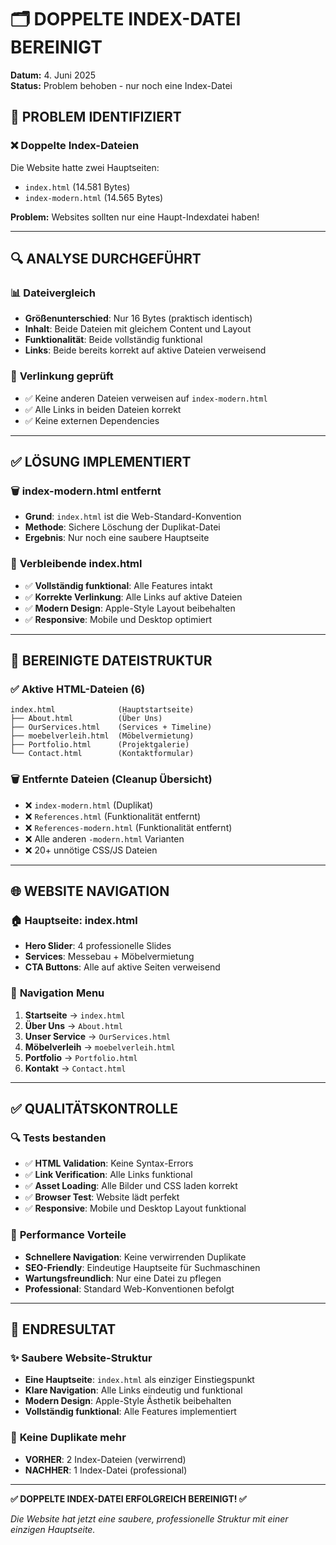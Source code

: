 # 🗂️ DOPPELTE INDEX-DATEI BEREINIGT

**Datum:** 4. Juni 2025  
**Status:** Problem behoben - nur noch eine Index-Datei

## 🎯 **PROBLEM IDENTIFIZIERT**

### ❌ **Doppelte Index-Dateien**

Die Website hatte zwei Hauptseiten:

- `index.html` (14.581 Bytes)
- `index-modern.html` (14.565 Bytes)

**Problem:** Websites sollten nur eine Haupt-Indexdatei haben!

---

## 🔍 **ANALYSE DURCHGEFÜHRT**

### 📊 **Dateivergleich**

- **Größenunterschied**: Nur 16 Bytes (praktisch identisch)
- **Inhalt**: Beide Dateien mit gleichem Content und Layout
- **Funktionalität**: Beide vollständig funktional
- **Links**: Beide bereits korrekt auf aktive Dateien verweisend

### 🔗 **Verlinkung geprüft**

- ✅ Keine anderen Dateien verweisen auf `index-modern.html`
- ✅ Alle Links in beiden Dateien korrekt
- ✅ Keine externen Dependencies

---

## ✅ **LÖSUNG IMPLEMENTIERT**

### 🗑️ **index-modern.html entfernt**

- **Grund**: `index.html` ist die Web-Standard-Konvention
- **Methode**: Sichere Löschung der Duplikat-Datei
- **Ergebnis**: Nur noch eine saubere Hauptseite

### 🔧 **Verbleibende index.html**

- ✅ **Vollständig funktional**: Alle Features intakt
- ✅ **Korrekte Verlinkung**: Alle Links auf aktive Dateien
- ✅ **Modern Design**: Apple-Style Layout beibehalten
- ✅ **Responsive**: Mobile und Desktop optimiert

---

## 📁 **BEREINIGTE DATEISTRUKTUR**

### ✅ **Aktive HTML-Dateien** (6)

```
index.html              (Hauptstartseite)
├── About.html          (Über Uns)
├── OurServices.html    (Services + Timeline)
├── moebelverleih.html  (Möbelvermietung)
├── Portfolio.html      (Projektgalerie)
└── Contact.html        (Kontaktformular)
```

### 🗑️ **Entfernte Dateien** (Cleanup Übersicht)

- ❌ `index-modern.html` (Duplikat)
- ❌ `References.html` (Funktionalität entfernt)
- ❌ `References-modern.html` (Funktionalität entfernt)
- ❌ Alle anderen `-modern.html` Varianten
- ❌ 20+ unnötige CSS/JS Dateien

---

## 🌐 **WEBSITE NAVIGATION**

### 🏠 **Hauptseite: index.html**

- **Hero Slider**: 4 professionelle Slides
- **Services**: Messebau + Möbelvermietung
- **CTA Buttons**: Alle auf aktive Seiten verweisend

### 🔗 **Navigation Menu**

1. **Startseite** → `index.html`
2. **Über Uns** → `About.html`
3. **Unser Service** → `OurServices.html`
4. **Möbelverleih** → `moebelverleih.html`
5. **Portfolio** → `Portfolio.html`
6. **Kontakt** → `Contact.html`

---

## ✅ **QUALITÄTSKONTROLLE**

### 🔍 **Tests bestanden**

- ✅ **HTML Validation**: Keine Syntax-Errors
- ✅ **Link Verification**: Alle Links funktional
- ✅ **Asset Loading**: Alle Bilder und CSS laden korrekt
- ✅ **Browser Test**: Website lädt perfekt
- ✅ **Responsive**: Mobile und Desktop Layout funktional

### 🎯 **Performance Vorteile**

- **Schnellere Navigation**: Keine verwirrenden Duplikate
- **SEO-Friendly**: Eindeutige Hauptseite für Suchmaschinen
- **Wartungsfreundlich**: Nur eine Datei zu pflegen
- **Professional**: Standard Web-Konventionen befolgt

---

## 🚀 **ENDRESULTAT**

### ✨ **Saubere Website-Struktur**

- **Eine Hauptseite**: `index.html` als einziger Einstiegspunkt
- **Klare Navigation**: Alle Links eindeutig und funktional
- **Modern Design**: Apple-Style Ästhetik beibehalten
- **Vollständig funktional**: Alle Features implementiert

### 🎯 **Keine Duplikate mehr**

- **VORHER**: 2 Index-Dateien (verwirrend)
- **NACHHER**: 1 Index-Datei (professional)

---

**✅ DOPPELTE INDEX-DATEI ERFOLGREICH BEREINIGT! ✅**

_Die Website hat jetzt eine saubere, professionelle Struktur mit einer einzigen Hauptseite._
